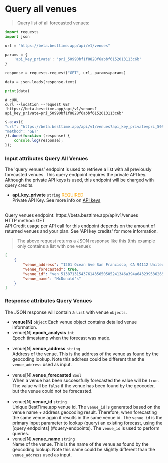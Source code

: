 # Query all venues

> Query list of all forecasted venues:

```python
import requests
import json

url = "https://beta.besttime.app/api/v1/venues"

params = {
    'api_key_private': 'pri_50990bf1f8828f6abbf6152013113c6b'
}

response = requests.request("GET", url, params=params)

data = json.loads(response.text)

print(data)
```

```shell
# cURL
curl --location --request GET 'https://beta.besttime.app/api/v1/venues?
api_key_private=pri_50990bf1f8828f6abbf6152013113c6b'
```

```javascript
$.ajax({
"url": "https://beta.besttime.app/api/v1/venues?api_key_private=pri_50990bf1f8828f6abbf6152013113c6b",
"method": "GET"
}).done(function (response) {
    console.log(response);
});
```

### Input attributes Query All Venues

The 'query venues' endpoint is used to retrieve a list with all previously forecasted venues. This query endpoint requires the private API key. Although the private API keys is used, this endpoint will be charged with query credits.

- **api_key_private** `string` <span style="color:orange">REQUIRED</span>  
 Private API Key. See more info on [API keys](#api-keys)  
 &nbsp; 

<aside class="notice">
Query venues endpoint: https://beta.besttime.app/api/v1/venues
</aside>

<aside class="notice">
HTTP method: GET
</aside>

<aside class="warning">
API Credit usage per API call for this endpoint depends on the amount of returned venues and your plan. See 'API key credits' for more information.
</aside>

> The above request returns a JSON response like this (this example only contains a list with one venue):

```json
[
    {
        "venue_address": "1201 Ocean Ave San Francisco, CA 94112 United States",
        "venue_forecasted": true,
        "venue_id": "ven_51387131543761435650505241346a394a6432395362654a496843",
        "venue_name": "McDonald's"
    }
]
```


### Response attributes Query Venues
The JSON response will contain a `list` with venue `objects`.

- **venue[N]** `object` 
 Each venue object contains detailed venue information.
 - venue[N].**epoch_analysis** `int`  
   Epoch timestamp when the forecast was made.  
  &nbsp;
 - venue[N].**venue_address** `string`  
   Address of the venue. This is the address of the venue as found by the geocoding lookup. Note this address could be different than the `venue_address` used as input.  
  &nbsp;
 - venue[N].**venue_forecasted** `Bool`  
   When a venue has been successfully forecasted the value will be `true`. The value will be `false` if the venue has been found by the geocoder, but the venue could not be forecasted.  
  &nbsp;
 - venue[N].**venue_id** `string`  
   Unique BestTime.app venue id. The `venue_id` is generated based on the venue name + address geocoding result. Therefore, when forecasting the same venue again it results in the same venue id. The `venue_id` is the primary input parameter to lookup (query) an existing forecast, using the [query endpoints] (#query-endpoints).
   The `venue_id` is used to perform queries.
  &nbsp;
 - venue[N].**venue_name** `string`  
   Name of the venue. This is the name of the venue as found by the geocoding lookup. Note this name could be slightly different than the `venue_address` used as input.  
  &nbsp;

